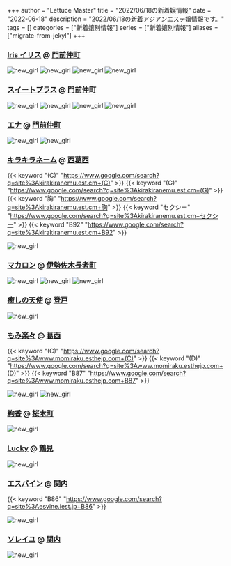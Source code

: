 +++
author = "Lettuce Master"
title = "2022/06/18の新着嬢情報"
date = "2022-06-18"
description = "2022/06/18の新着アジアンエステ嬢情報です。"
tags = []
categories = ["新着嬢別情報"]
series = ["新着嬢別情報"]
aliases = ["migrate-from-jekyl"]
+++
### [Iris イリス](http://nkesute.work/) @ [門前仲町](/post/monzennakacho)


![new_girl](https://i.imgur.com/42umkLy.jpeg)
![new_girl](https://i.imgur.com/ianellg.jpeg)
![new_girl](https://i.imgur.com/Gup07lJ.jpeg)
![new_girl](https://i.imgur.com/2UUZUvQ.jpeg)
### [スイートプラス](https://sweet-plus.work/) @ [門前仲町](/post/monzennakacho)


![new_girl](https://sweet-plus.work/_src/66662991/unnamed_20220323123839239-1.webp.jpg)
![new_girl](https://sweet-plus.work/_src/66662995/unnamed_20220323123839239-2.webp.jpg)
![new_girl](https://sweet-plus.work/_src/66742431/img20220616163358315056.jpg)
![new_girl](https://sweet-plus.work/_src/66742432/29ace1b8-9676-4764-af11-5484828bc7a0.jpg)
### [エナ](http://hfmj11.xyz/) @ [門前仲町](/post/monzennakacho)


![new_girl](https://i.imgur.com/618gdn1.jpeg)
![new_girl](https://i.imgur.com/fO3Q3O8.jpeg)
### [キラキラネーム](https://kirakiranemu.est.cm/) @ [西葛西](/post/nishikasai)
{{< keyword "(C)" "https://www.google.com/search?q=site%3Akirakiranemu.est.cm+(C)" >}} {{< keyword "(G)" "https://www.google.com/search?q=site%3Akirakiranemu.est.cm+(G)" >}} {{< keyword "胸" "https://www.google.com/search?q=site%3Akirakiranemu.est.cm+胸" >}} {{< keyword "セクシー" "https://www.google.com/search?q=site%3Akirakiranemu.est.cm+セクシー" >}} {{< keyword "B92" "https://www.google.com/search?q=site%3Akirakiranemu.est.cm+B92" >}} 

![new_girl](https://kirakiranemu.est.cm/photos/sites/55/2022/06/2022061718404213.jpg_300X450.jpg)
### [マカロン](http://ma-caron.work/) @ [伊勢佐木長者町](/post/isesakityoja)


![new_girl](https://i.imgur.com/oXuuzc3.jpeg)
![new_girl](https://i.imgur.com/Mij6pLn.jpeg)
![new_girl](https://i.imgur.com/TGVEeRc.jpeg)
### [癒しの天使](http://hi-msg.com/iyashitenshi/) @ [登戸](/post/noborito)


![new_girl](https://i.imgur.com/eimJGAJ.jpeg)
### [もみ楽々](http://www.momiraku.esthejp.com/) @ [葛西](/post/kasai)
{{< keyword "(C)" "https://www.google.com/search?q=site%3Awww.momiraku.esthejp.com+(C)" >}} {{< keyword "(D)" "https://www.google.com/search?q=site%3Awww.momiraku.esthejp.com+(D)" >}} {{< keyword "B87" "https://www.google.com/search?q=site%3Awww.momiraku.esthejp.com+B87" >}} 

![new_girl](https://i.imgur.com/u9EHAgc.jpeg)
![new_girl](https://i.imgur.com/XJkO0Ca.jpeg)
### [絢香](http://s-ayaka.work/) @ [桜木町](/post/sakuragicho)


![new_girl](https://i.imgur.com/dOc9eVg.jpeg)
### [Lucky](http://hfmp18.xyz/) @ [鶴見](/post/tsurumi)


![new_girl](https://i.imgur.com/nP4TGFQ.jpeg)
### [エスバイン](http://esvine.iest.jp/) @ [関内](/post/kannai)
{{< keyword "B86" "https://www.google.com/search?q=site%3Aesvine.iest.jp+B86" >}} 

![new_girl](https://i.imgur.com/bnlpULP.jpeg)
### [ソレイユ](http://soleil.msa.jp/) @ [関内](/post/kannai)


![new_girl](https://i.imgur.com/twzCc9k.jpeg)

